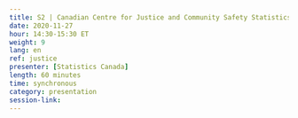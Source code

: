 ```yaml
---
title: S2 | Canadian Centre for Justice and Community Safety Statistics (CCJCSS)
date: 2020-11-27
hour: 14:30-15:30 ET
weight: 9
lang: en
ref: justice
presenter: [Statistics Canada]
length: 60 minutes
time: synchronous
category: presentation
session-link:
---
```

